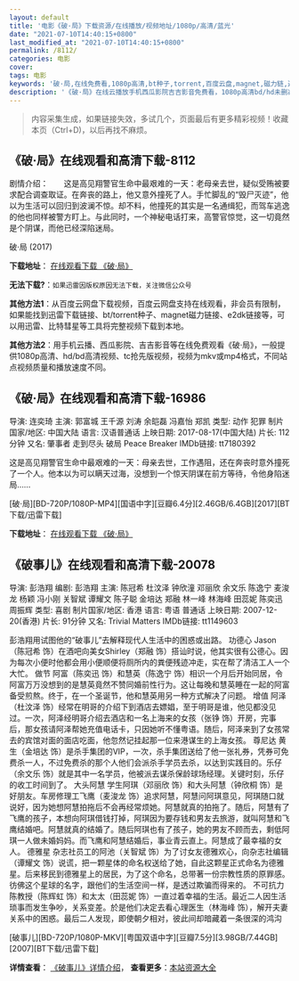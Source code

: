 ```yaml
---
layout: default
title: '电影《破·局》下载资源/在线播放/视频地址/1080p/高清/蓝光'
date: "2021-07-10T14:40:15+0800"
last_modified_at: "2021-07-10T14:40:15+0800"
permalink: /8112/
categories: 电影
cover:
tags: 电影
keywords: '破·局,在线免费看,1080p高清,bt种子,torrent,百度云盘,magnet,磁力链,迅雷下载资源'
description: '《破·局》在线云播放手机西瓜影院吉吉影音免费看，1080p高清bd/hd未删减完整版和tc抢先枪版，mkv/mp4格式，附带bt/torrent种子、magnet/磁力链、百度云盘、网盘资源迅雷下载链接'
---
```


>内容采集生成，如果链接失效，多试几个，页面最后有更多精彩视频！收藏本页（Ctrl+D)，以后再找不麻烦。


## 《破·局》在线观看和高清下载-8112

剧情介绍：　　这是高见翔警官生命中最艰难的一天：老母亲去世，疑似受贿被要求配合调查取证。在奔丧的路上，他又意外撞死了人。手忙脚乱的“毁尸灭迹”，他以为生活可以回归到波澜不惊。却不料，他撞死的其实是一名通缉犯，而驾车逃逸的他也同样被警方盯上。与此同时，一个神秘电话打来，高警官惊觉，这一切竟然是个阴谋，而他已经深陷迷局。


破·局 (2017)

**下载地址**： [在线观看下载 《破·局》](https://www.btbtdy.me/btdy/dy11580.html) 


**无法下载?**：`如果迅雷因版权原因无法下载，关注微信公众号 `

**其他方法1**：从百度云网盘下载视频，百度云网盘支持在线观看，非会员有限制，如果能找到迅雷下载链接、bt/torrent种子、magnet磁力链接、e2dk链接等，可以用迅雷、比特彗星等工具将完整视频下载到本地。

**其他方法2**：用手机云播、西瓜影院、吉吉影音等在线免费观看《破·局》，一般提供1080p高清、hd/bd高清视频、tc抢先版视频，视频为mkv或mp4格式，不同站点视频质量和播放速度不同。


## 《破·局》在线观看和高清下载-16986

导演: 连奕琦 主演: 郭富城 王千源 刘涛 余皑磊 冯嘉怡 郑凯 类型: 动作 犯罪 制片国家/地区: 中国大陆 语言: 汉语普通话 上映日期: 2017-08-17(中国大陆) 片长: 112分钟 又名: 肇事者 走到尽头 破局 Peace Breaker IMDb链接: tt7180392

这是高见翔警官生命中最艰难的一天：母亲去世，工作遇阻，还在奔丧时意外撞死了一个人。他本以为可以瞒天过海，没想到一个惊天阴谋在前方等待，令他身陷迷局……


[破·局][BD-720P/1080P-MP4][国语中字][豆瓣6.4分][2.46GB/6.4GB][2017][BT下载/迅雷下载]

**下载地址**： [在线观看下载 《破·局》](https://www.btdx8.com/torrent/pj_2017.html) 


## 《破事儿》在线观看和高清下载-20078

导演: 彭浩翔 编剧: 彭浩翔 主演: 陈冠希 杜汶泽 钟欣潼 邓丽欣 余文乐 陈逸宁 麦浚龙 杨颖 冯小刚 关智斌 谭耀文 陈子聪 金培达 郑融 林一峰 林海峰 田蕊妮 陈奕迅 周振辉 类型: 喜剧 制片国家/地区: 香港 语言: 粤语 普通话 上映日期: 2007-12-20(香港) 片长: 91分钟 又名: Trivial Matters IMDb链接: tt1149603

彭浩翔用试图他的“破事儿”去解释现代人生活中的困惑或出路。 功德心 Jason（陈冠希 饰）在酒吧向美女Shirley（郑融 饰）搭讪时说，他其实很有公德心。因为每次小便时他都会用小便顺便将厕所内的粪便残迹冲走，实在帮了清洁工人一个大忙。 做节 阿富（陈奕迅 饰）和慧英（陈逸宁 饰）相识一个月后开始同居，令阿富万万没想到的是慧英竟然不赞同婚前性行为。这让每晚和慧英睡在一起的阿富备受煎熬。终于，在一个圣诞节，他和慧英用另一种方式解决了问题。 增值 阿泽（杜汶泽 饰）经常在明哥的介绍下到酒店去嫖娼，至于明哥是谁，他见都没见过。一次，阿泽经明哥介绍去酒店和一名上海来的女孩（张铮 饰）开房，完事后，那女孩请阿泽帮她充值电话卡，只因她听不懂粤语。随后，阿泽来到了女孩常去的宾馆对面的面店吃面，他忽然记挂起那一位来港谋生的上海女孩。 尊尼达 黄生（金培达 饰）是杀手集团的VIP，一次，杀手集团送给了他一张礼券，凭券可免费杀一人，不过免费杀的那个人他们会派杀手学员去杀，以达到实践目的。乐仔（余文乐 饰）就是其中一名学员，他被派去谋杀保龄球场经理。关键时刻，乐仔的收工时间到了。 大头阿慧 学生阿琪（邓丽欣 饰）和大头阿慧（钟欣桐 饰）是好朋友。车房修理工飞鹰（麦浚龙 饰）追求阿慧，阿慧问阿琪意见，阿琪随口就说好，因为她想阿慧拍拖后不会再经常烦她。阿慧就真的拍拖了。随后，阿慧有了飞鹰的孩子，本想向阿琪借钱打掉，阿琪因为要存钱和男友去旅游，就叫阿慧和飞鹰结婚吧。阿慧就真的结婚了。随后阿琪也有了孩子，她的男友不顾而去，剩低阿琪一人做未婚妈妈。而飞鹰和阿慧结婚后，事业青云直上。阿慧成了最幸福的女人。 德雅星 杂志社员工的阿池（关智斌 饰）为了讨女友德雅欢心，向杂志社编辑（谭耀文 饰）说谎，把一颗星体的命名权送给了她，自此这颗星正式命名为德雅星。后来移民到德雅星上的居民，为了这个命名，总带著一份宗教性质的原罪感。彷佛这个星球的名字，跟他们的生活空间一样，是透过欺骗而得来的。 不可抗力 陈教授（陈辉虹 饰）和太太（田蕊妮 饰）一直过着幸福的生活。最近二人因生活琐事而发生争吵，关系变差。於是他们决定去看心理医生（林海峰 饰），解开夫妻关系中的困惑。最后二人发现，即使朝夕相对，彼此间却暗藏着一条很深的鸿沟


[破事儿][BD-720P/1080P-MKV][粤国双语中字][豆瓣7.5分][3.98GB/7.44GB][2007][BT下载/迅雷下载]

**详情查看**： [《破事儿》详情介绍](/movie/20078/)， **查看更多**：[本站资源大全](/movie/t/all/)

